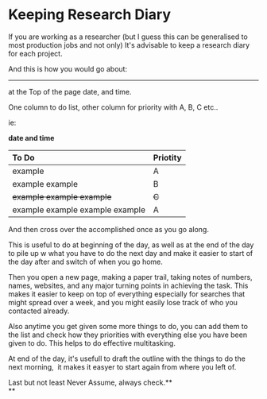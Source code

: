 # Keeping Research Diary 

If you are working as a researcher \(but I guess this can be generalised to most production jobs and not only\) It's advisable to keep a research diary for each project.

And this is how you would go about:


---

at the Top of the page date, and time.

One column to do list, other column for priority with A, B, C etc..

ie:


**date and time**

| **To Do** | **Priotity** |
| :--- | :--- |
| example | A |
| example example | B |
| ~~example example example~~ | ~~C~~ |
| example example example example | A |



And then cross over the accomplished once as you go along.

This is useful to do at beginning of the day, as well as at the end of the day to pile up w what you have to do the next day and make it easier to start of the day after and switch of when you go home.

Then you open a new page, making a paper trail, taking notes of numbers, names, websites, and any major turning points in achieving the task. This makes it easier to keep on top of everything especially for searches that might spread over a week, and you might easily lose track of who you contacted already.

Also anytime you get given some more things to do, you can add them to the list and check how they priorities with everything else you have been given to do. This helps to do effective multitasking.

At end of the day, it's usefull to draft the outline with the things to do the next morning,  it makes it easyer to start again from where you left of.

Last but not least Never Assume, always check.**  
**



